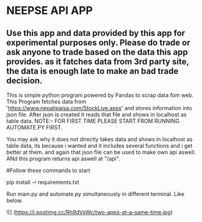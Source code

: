 

# NEEPSE API APP

## Use this app and data provided by this app for experimental purposes only. Please do trade or ask anyone to trade based on the data this app provides. as it fatches data from 3rd party site, the data is enough late to make an bad trade decision.


This is simple python program powered by Pandas to scrap data fom web.
This Program fetches data from 'https://www.nepalipaisa.com/StockLive.aspx' and stores information into json file.
After json is created it reads that file and shows in localhost as table data.
NOTE:- FOR FIRST TIME PLEASE START FROM RUNNING AUTOMATE.PY FIRST. 

You may ask why it does not directly takes data and shows in localhost as table data, its because i wanted and it includes several functions and i get better at them.
and again that json file can be used to make own api aswell. ANd this program returns api aswell at "/api".

#Follow these commands to start

pip install -r requirements.txt

Run main.py and automate.py simultaneously in different terminal. Like below.


![] (https://i.postimg.cc/Rh9dVsWc/two-apps-at-a-same-time.jpg)
